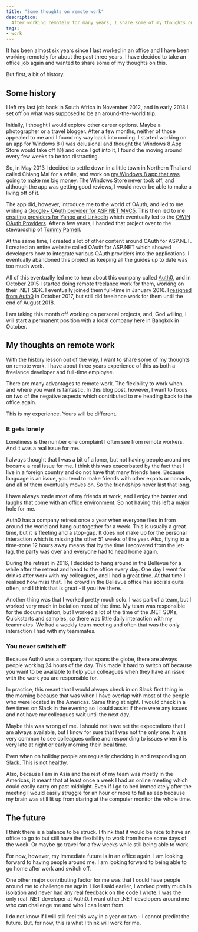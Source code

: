 ```yaml
---
title: "Some thoughts on remote work"
description:
  After working remotely for many years, I share some of my thoughts on it and why I am heading back to the office.
tags:
- work
---
```


It has been almost six years since I last worked in an office and I have been working remotely for about the past three years. I have decided to take an office job again and wanted to share some of my thoughts on this.

But first, a bit of history.

## Some history

I left my last job back in South Africa in November 2012, and in early 2013 I set off on what was supposed to be an around-the-world trip.

Initially, I thought I would explore other career options. Maybe a photographer or a travel blogger. After a few months, neither of those appealed to me and I found my way back into coding. I started working on an app for Windows 8 (I was delusional and thought the Windows 8 App Store would take off 😜) and once I got into it, I found the moving around every few weeks to be too distracting.

So, in May 2013 I decided to settle down in a little town in Northern Thailand called Chiang Mai for a while, and work on [my Windows 8 app that was going to make me big money](https://www.microsoft.com/store/productId/9WZDNCRDDF85). The Windows Store never took off, and although the app was getting good reviews, I would never be able to make a living off of it.

The app did, however, introduce me to the world of OAuth, and led to me writing a [Google+ OAuth provider for ASP.NET MVC5](/blog/google-oauth-sign-asp-net-identity/). This then led to me [creating providers for Yahoo and LinkedIn](/blog/introducing-the-yahoo-linkedin-oauth-security-providers-for-owin/) which eventually led to the [OWIN OAuth Providers](https://github.com/TerribleDev/OwinOAuthProviders). After a few years, I handed that project over to the stewardship of [Tommy Parnell](https://github.com/TerribleDev).

At the same time, I created a lot of other content around OAuth for ASP.NET. I created an entire website called OAuth for ASP.NET which showed developers how to integrate various OAuth providers into the applications. I eventually abandoned this project as keeping all the guides up to date was too much work.

All of this eventually led me to hear about this company called [Auth0](https://auth0.com/), and in October 2015 I started doing remote freelance work for them, working on their .NET SDK. I eventually joined them full-time in January 2016. I [resigned from Auth0](/blog/new-adventures) in October 2017, but still did freelance work for them until the end of August 2018.

I am taking this month off working on personal projects, and, God willing, I will start a permanent position with a local company here in Bangkok in October.

## My thoughts on remote work

With the history lesson out of the way, I want to share some of my thoughts on remote work. I have about three years experience of this as both a freelance developer and full-time employee.

There are many advantages to remote work. The flexibility to work when and where you want is fantastic. In this blog post, however, I want to focus on two of the negative aspects which contributed to me heading back to the office again.

This is my experience. Yours will be different.

### It gets lonely

Loneliness is the number one complaint I often see from remote workers. And it was a real issue for me.

I always thought that I was a bit of a loner, but not having people around me became a real issue for me. I think this was exacerbated by the fact that I live in a foreign country and do not have that many friends here. Because language is an issue, you tend to make friends with other expats or nomads, and all of them eventually moves on. So the friendships never last that long.

I have always made most of my friends at work, and I enjoy the banter and laughs that come with an office environment. So not having this left a major hole for me.

Auth0 has a company retreat once a year when everyone flies in from around the world and hang out together for a week. This is usually a great time, but it is fleeting and a stop-gap. It does not make up for the personal interaction which is missing the other 51 weeks of the year. Also, flying to a time-zone 12 hours away means that by the time I recovered from the jet-lag, the party was over and everyone had to head home again.

During the retreat in 2016, I decided to hang around in the Bellevue for a while after the retreat and head to the office every day. One day I went for drinks after work with my colleagues, and I had a great time. At that time I realised how miss that. The crowd in the Bellevue office has socials quite often, and I think that is great - if you live there.

Another thing was that I worked pretty much solo. I was part of a team, but I worked very much in isolation most of the time. My team was responsible for the documentation, but I worked a lot of the time of the .NET SDKs, Quickstarts and samples, so there was little daily interaction with my teammates. We had a weekly team meeting and often that was the only interaction I had with my teammates.

### You never switch off

Because Auth0 was a company that spans the globe, there are always people working 24 hours of the day. This made it hard to switch off because you want to be available to help your colleagues when they have an issue with the work you are responsible for.

In practice, this meant that I would always check in on Slack first thing in the morning because that was when I have overlap with most of the people who were located in the Americas. Same thing at night. I would check in a few times on Slack in the evening so I could assist if there were any issues and not have my colleagues wait until the next day.

Maybe this was wrong of me. I should not have set the expectations that I am always available, but I know for sure that I was not the only one. It was very common to see colleagues online and responding to issues when it is very late at night or early morning their local time.

Even when on holiday people are regularly checking in and responding on Slack. This is not healthy.

Also, because I am in Asia and the rest of my team was mostly in the Americas, it meant that at least once a week I had an online meeting which could easily carry on past midnight. Even if I go to bed immediately after the meeting I would easily struggle for an hour or more to fall asleep because my brain was still lit up from staring at the computer monitor the whole time.

## The future

I think there is a balance to be struck. I think that it would be nice to have an office to go to but still have the flexibility to work from home some days of the week. Or maybe go travel for a few weeks while still being able to work.

For now, however, my immediate future is in an office again. I am looking forward to having people around me. I am looking forward to being able to go home after work and switch off.

One other major contributing factor for me was that I could have people around me to challenge me again. Like I said earlier, I worked pretty much in isolation and never had any real feedback on the code I wrote. I was the only real .NET developer at Auth0. I want other .NET developers around me who can challenge me and who I can learn from.

I do not know if I will still feel this way in a year or two - I cannot predict the future. But, for now, this is what I think will work for me.